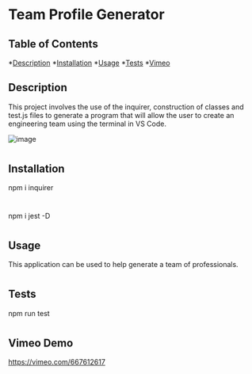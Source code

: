   #  Team Profile Generator

  ## Table of Contents
  *[Description](#description)
  *[Installation](#installation)
  *[Usage](#usage)
  *[Tests](#tests)
  *[Vimeo](#vimeo)

  <a name='description'></a>

  ## Description 
  This project involves the use of the inquirer, construction of classes and test.js files to generate a program that will allow the user to create an engineering team using the terminal in VS Code. 

  ![image](https://user-images.githubusercontent.com/92955084/150069710-3ad2a901-6564-4973-8ceb-82fed304ee74.png)

#
  <a name='installation'></a>

  ## Installation
  npm i inquirer
  #
  npm i jest -D

#
  <a name='usage'></a>

  ## Usage
  This application can be used to help generate a team of professionals.  

#
  <a name='tests'></a>

  ## Tests
  npm run test

#
  <a name='vimeo'></a>

  ## Vimeo Demo
  https://vimeo.com/667612617
  


